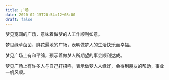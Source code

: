 ```yaml
---
title: 广场
date: 2020-02-15T20:54:12+08:00
draft: false
---
```


梦见宽阔的广场，意味着做梦的人工作顺利如意。<br>


梦见绿草茵茵、鲜花遍地的广场，表明做梦人的生活快乐而幸福。<br>


梦见广场上有和平鸽，预示着做梦人所期望的事会顺利达成。<br>


梦见广场上有许多人与自己打招呼，表示做梦人人缘好，会得到朋友的帮助，事业一帆风顺。<br>
